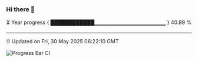 ### Hi there 👋

⏳ Year progress { ████████████▁▁▁▁▁▁▁▁▁▁▁▁▁▁▁▁▁▁ } 40.89 %

---

⏰ Updated on Fri, 30 May 2025 06:22:10 GMT

![Progress Bar CI](https://github.com/liununu/liununu/workflows/Progress%20Bar%20CI/badge.svg)
